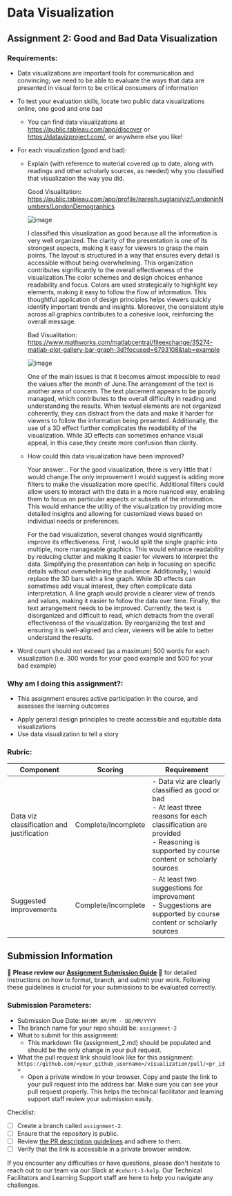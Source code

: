# Data Visualization

## Assignment 2: Good and Bad Data Visualization

### Requirements:

- Data visualizations are important tools for communication and convincing; we need to be able to evaluate the ways that data are presented in visual form to be critical consumers of information 
- To test your evaluation skills, locate two public data visualizations online, one good and one bad  
    - You can find data visualizations at https://public.tableau.com/app/discover or https://datavizproject.com/, or anywhere else you like! 
- For each visualization (good and bad):  
    - Explain (with reference to material covered up to date, along with readings and other scholarly sources, as needed) why you classified that visualization the way you did.
     


        Good Visualitation: https://public.tableau.com/app/profile/naresh.suglani/viz/LondoninNumbers/LondonDemographics
    
        ![image](https://github.com/user-attachments/assets/c9e2c88a-0749-4218-b40f-2b7886d4c3c5)

        I classified this visualization as good because all the information is very well organized. The clarity of the presentation is one of its strongest aspects, making it easy for viewers to grasp the main points. The layout is structured in a way that ensures every detail is accessible without being                      overwhelming. This organization contributes significantly to the overall effectiveness of the visualization.The color schemes and design choices enhance readability and focus. Colors are used strategically to highlight key elements, making it easy to follow the flow of information. This thoughtful application of design principles helps viewers quickly identify important trends and insights. Moreover, the consistent style across all graphics contributes to a cohesive look, reinforcing the overall message.



        Bad Visualitation: https://www.mathworks.com/matlabcentral/fileexchange/35274-matlab-plot-gallery-bar-graph-3d?focused=6793108&tab=example
   
         ![image](https://github.com/user-attachments/assets/e84d343d-1486-44d8-a5df-d8a448e9a626)

         One of the main issues is that it becomes almost impossible to read the values after the month of June.The arrangement of the text is another area of concern. The text placement appears to be poorly managed, which contributes to the overall difficulty in reading and understanding the results. When textual             elements are not organized coherently, they can distract from the data and make it harder for viewers to follow the information being presented. Additionally, the use of a 3D effect further complicates the readability of the visualization. While 3D effects can sometimes enhance visual appeal, in this                  case,they       create more confusion than clarity. 


 
    - How could this data visualization have been improved?  
     
      Your answer...
        For the good visualization, there is very little that I would change.The only improvement I would suggest is adding more filters to make the visualization more specific. Additional filters could allow users to interact with the data in a more nuanced way, enabling them to focus on particular aspects or subsets of the information. This would enhance the utility of the visualization by providing more detailed insights and allowing for customized views based on individual needs or preferences.

      For the bad visualization, several changes would significantly improve its effectiveness. First, I would split the single graphic into multiple, more manageable graphics. This would enhance readability by reducing clutter and making it easier for viewers to interpret the data. Simplifying the presentation can help in focusing on specific details without overwhelming the audience. Additionally, I would replace the 3D bars with a line graph. While 3D effects can sometimes add visual interest, they often complicate data interpretation. A line graph would provide a clearer view of trends and values, making it easier to follow the data over time. Finally, the text arrangement needs to be improved. Currently, the text is disorganized and difficult to read, which detracts from the overall effectiveness of the visualization. By reorganizing the text and ensuring it is well-aligned and clear, viewers will be able to better understand the results.
      
  
- Word count should not exceed (as a maximum) 500 words for each visualization (i.e. 
300 words for your good example and 500 for your bad example)

### Why am I doing this assignment?:

- This assignment ensures active participation in the course, and assesses the learning outcomes
* Apply general design principles to create accessible and equitable data visualizations
* Use data visualization to tell a story

### Rubric:

| Component               | Scoring   | Requirement                                                 |
|-------------------------|-----------|-------------------------------------------------------------|
| Data viz classification and justification | Complete/Incomplete | - Data viz are clearly classified as good or bad<br />- At least three reasons for each classification are provided<br />- Reasoning is supported by course content or scholarly sources |
| Suggested improvements  | Complete/Incomplete | - At least two suggestions for improvement<br />- Suggestions are supported by course content or scholarly sources |

## Submission Information

🚨 **Please review our [Assignment Submission Guide](https://github.com/UofT-DSI/onboarding/blob/main/onboarding_documents/submissions.md)** 🚨 for detailed instructions on how to format, branch, and submit your work. Following these guidelines is crucial for your submissions to be evaluated correctly.

### Submission Parameters:
* Submission Due Date: `HH:MM AM/PM - DD/MM/YYYY`
* The branch name for your repo should be: `assignment-2`
* What to submit for this assignment:
    * This markdown file (assignment_2.md) should be populated and should be the only change in your pull request.
* What the pull request link should look like for this assignment: `https://github.com/<your_github_username>/visualization/pull/<pr_id>`
    * Open a private window in your browser. Copy and paste the link to your pull request into the address bar. Make sure you can see your pull request properly. This helps the technical facilitator and learning support staff review your submission easily.

Checklist:
- [ ] Create a branch called `assignment-2`.
- [ ] Ensure that the repository is public.
- [ ] Review [the PR description guidelines](https://github.com/UofT-DSI/onboarding/blob/main/onboarding_documents/submissions.md#guidelines-for-pull-request-descriptions) and adhere to them.
- [ ] Verify that the link is accessible in a private browser window.

If you encounter any difficulties or have questions, please don't hesitate to reach out to our team via our Slack at `#cohort-3-help`. Our Technical Facilitators and Learning Support staff are here to help you navigate any challenges.
